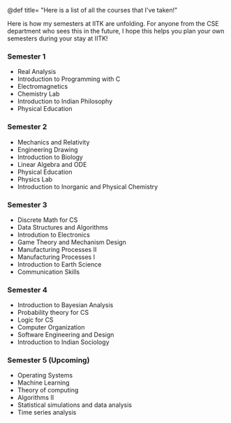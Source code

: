 @def title= "Here is a list of all the courses that I've taken!"

Here is how my semesters at IITK are unfolding. For anyone from the CSE department who sees this in the future, I hope this helps you plan your own semesters during your stay at IITK!

### Semester 1

-   Real Analysis
-   Introduction to Programming with C
-   Electromagnetics
-   Chemistry Lab
-   Introduction to Indian Philosophy
-   Physical Education

### Semester 2

-   Mechanics and Relativity
-   Engineering Drawing
-   Introduction to Biology
-   Linear Algebra and ODE
-   Physical Education
-   Physics Lab
-   Introduction to Inorganic and Physical Chemistry

### Semester 3

-   Discrete Math for CS
-   Data Structures and Algorithms
-   Introdution to Electronics
-   Game Theory and Mechanism Design
-   Manufacturing Processes II
-   Manufacturing Processes I
-   Introduction to Earth Science
-   Communication Skills

### Semester 4

-   Introduction to Bayesian Analysis
-   Probability theory for CS
-   Logic for CS
-   Computer Organization
-   Software Engineering and Design
-   Introduction to Indian Sociology

### Semester 5 (Upcoming)

- Operating Systems
- Machine Learning
- Theory of computing
- Algorithms II
- Statistical simulations and data analysis
- Time series analysis
